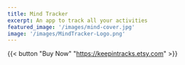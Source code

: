 ```yaml
---
title: Mind Tracker
excerpt: An app to track all your activities
featured_image: '/images/mind-cover.jpg'
image: '/images/MindTracker-Logo.png'
---
```


{{< button "Buy Now" "https://keepintracks.etsy.com" >}}